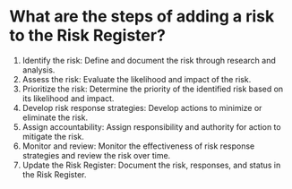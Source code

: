# What are the steps of adding a risk to the Risk Register?

1. Identify the risk: Define and document the risk through research and analysis.
2. Assess the risk: Evaluate the likelihood and impact of the risk.
3. Prioritize the risk: Determine the priority of the identified risk based on its likelihood and impact.
4. Develop risk response strategies: Develop actions to minimize or eliminate the risk.
5. Assign accountability: Assign responsibility and authority for action to mitigate the risk.
6. Monitor and review: Monitor the effectiveness of risk response strategies and review the risk over time.
7. Update the Risk Register: Document the risk, responses, and status in the Risk Register.
